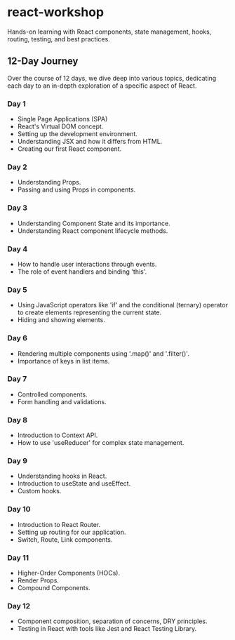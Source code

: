 # react-workshop
Hands-on learning with React components, state management, hooks, routing, testing, and best practices.

## 12-Day Journey
Over the course of 12 days, we dive deep into various topics, dedicating each day to an in-depth exploration of a specific aspect of React.

### Day 1
* Single Page Applications (SPA)
* React's Virtual DOM concept.
* Setting up the development environment.
* Understanding JSX and how it differs from HTML.
* Creating our first React component.

### Day 2
* Understanding Props.
* Passing and using Props in components.

### Day 3
* Understanding Component State and its importance.
* Understanding React component lifecycle methods.

### Day 4
* How to handle user interactions through events.
* The role of event handlers and binding 'this'.

### Day 5
* Using JavaScript operators like 'if' and the conditional (ternary) operator to create elements representing the current state.
* Hiding and showing elements.

### Day 6
* Rendering multiple components using '.map()' and '.filter()'.
* Importance of keys in list items.

### Day 7
* Controlled components.
* Form handling and validations.

### Day 8
* Introduction to Context API.
* How to use 'useReducer' for complex state management.

### Day 9
* Understanding hooks in React.
* Introduction to useState and useEffect.
* Custom hooks.

### Day 10
* Introduction to React Router.
* Setting up routing for our application.
* Switch, Route, Link components.

### Day 11
* Higher-Order Components (HOCs).
* Render Props.
* Compound Components.

### Day 12
* Component composition, separation of concerns, DRY principles.
* Testing in React with tools like Jest and React Testing Library.
